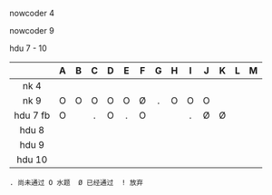 nowcoder 4

nowcoder 9

hdu 7 - 10

|          |  A   |  B   |  C   |  D   |  E   |  F   |  G   |  H   |  I   |  J   |  K   |  L   |  M   |
| :------: | :--: | :--: | :--: | :--: | :--: | :--: | :--: | :--: | :--: | :--: | :--: | :--: | :--: |
|   nk 4   |      |      |      |      |      |      |      |      |      |      |      |      |      |
|   nk 9   |  O   |  O   |  O   |  O   |  O   |  Ø   |  .   |  O   |  O   |  O   |      |      |      |
| hdu 7 fb |  O   |      |  .   |  O   |  .   |  O   |      |      |  .   |  Ø   |  Ø   |      |      |
|  hdu 8   |      |      |      |      |      |      |      |      |      |      |      |      |      |
|  hdu 9   |      |      |      |      |      |      |      |      |      |      |      |      |      |
|  hdu 10  |      |      |      |      |      |      |      |      |      |      |      |      |      |

`. 尚未通过 O 水题  Ø 已经通过  ! 放弃`
